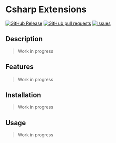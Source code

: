 # Csharp Extensions
[![GitHub Release](https://img.shields.io/github/release/zjayers/csharp.extensions.svg?style=flat)](https://github.com/zjayers/csharp.extensions/releases)
[![GitHub pull requests](https://img.shields.io/github/issues-pr/zjayers/csharp.extensions.svg?style=flat)](https://github.com/zjayers/csharp.extensions/pulls)
[![Issues](https://img.shields.io/github/issues-raw/zjayers/csharp.extensions.svg?maxAge=25000)](https://github.com/zjayers/csharp.extensions/issues)

## Description

> Work in progress

## Features

> Work in progress

## Installation

> Work in progress

## Usage

> Work in progress
